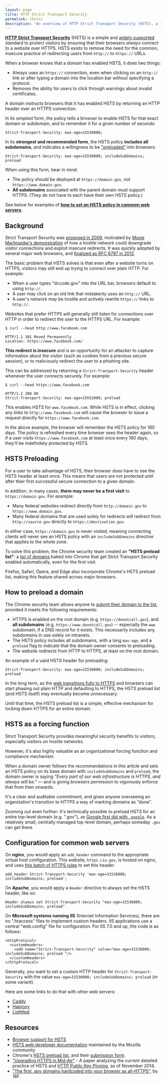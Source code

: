 ```yaml
---
layout: page
title: HTTP Strict Transport Security
permalink: /hsts/
description: "An overview of HTTP Strict Transport Security (HSTS), a lightweight standard that prevents privacy leaks and downgrade attacks."
---
```


**[HTTP Strict Transport Security](https://developer.mozilla.org/en-US/docs/Web/Security/HTTP_strict_transport_security)** (HSTS) is a simple and [widely supported](http://caniuse.com/#feat=stricttransportsecurity) standard to protect visitors by ensuring that their browsers _always_ connect to a website over HTTPS. HSTS exists to remove the need for the common, insecure practice of redirecting users from `http://` to `https://` URLs.

When a browser knows that a domain has enabled HSTS, it does two things:

* Always uses an `https://` connection, even when clicking on an `http://` link or after typing a domain into the location bar without specifying a protocol.
* Removes the ability for users to click through warnings about invalid certificates.

A domain instructs browsers that it has enabled HSTS by returning an HTTP header over an HTTPS connection.

In its simplest form, the policy tells a browser to enable HSTS for that exact domain or subdomain, and to remember it for a given number of seconds:

```
Strict-Transport-Security: max-age=31536000;
```

In its **strongest and recommended form**, the HSTS policy **includes all subdomains**, and indicates a willingness to be ["preloaded"](#hsts-preloading) into browsers:

```
Strict-Transport-Security: max-age=31536000; includeSubDomains; preload
```

When using this form, bear in mind:

* The policy should be deployed at `https://domain.gov`, _not_ `https://www.domain.gov`.
* **All subdomains** associated with the parent domain must support HTTPS. (They do not have to each have their own HSTS policy.)

See below for examples of **[how to set an HSTS policy in common web servers](#configuration-for-common-web-servers)**.

## Background

Strict Transport Security was [proposed in 2009](https://lists.w3.org/Archives/Public/www-archive/2009Sep/att-0051/draft-hodges-strict-transport-sec-05.plain.html), motivated by [Moxie Marlinspike's demonstration](https://moxie.org/software/sslstrip/) of how a hostile network could downgrade visitor connections and exploit insecure redirects. It was quickly adopted by several major web browsers, and [finalized as RFC 6797 in 2012](https://tools.ietf.org/html/rfc6797).

The basic problem that HSTS solves is that even after a website turns on HTTPS, visitors may still end up trying to connect over plain HTTP. For example:

* When a user types "dccode.gov" into the URL bar, browsers default to using `http://`.
* A user may click on an old link that mistakenly uses an `http://` URL.
* A user's network may be hostile and actively rewrite `https://` links to `http://`.

Websites that prefer HTTPS will generally still listen for connections over HTTP in order to redirect the user to the HTTPS URL. For example:

```
$ curl --head http://www.facebook.com

HTTP/1.1 301 Moved Permanently
Location: https://www.facebook.com/
```

**This redirect is insecure** and is an opportunity for an attacker to capture information about the visitor (such as cookies from a previous secure session), or to maliciously redirect the user to a phishing site.

This can be addressed by returning a `Strict-Transport-Security` header whenever the user connects securely. For example:

```
$ curl --head https://www.facebook.com

HTTP/1.1 200 OK
Strict-Transport-Security: max-age=15552000; preload
```

This enables HSTS for `www.facebook.com`. While HSTS is in effect, clicking any links to `http://www.facebook.com` will cause the browser to issue a request directly for `https://www.facebook.com`.

In the above example, the browser will remember the HSTS policy for 180 days. The policy is refreshed every time browser sees the header again, so if a user visits `https://www.facebook.com` at least once every 180 days, they'll be indefinitely protected by HSTS.

## HSTS Preloading

For a user to take advantage of HSTS, their browser does have to see the HSTS header at least once. This means that users are not protected until after their first successful secure connection to a given domain.

In addition, in many cases, **there may never be a first visit** to `https://domain.gov`. For example:

* Many federal websites redirect directly from `http://domain.gov` to `https://www.domain.gov`.
* Many federal domains that are used solely for redirects will redirect from `http://source.gov` directly to `https://destination.gov`.

In either case, `https://domain.gov` is never visited, meaning connecting clients will never see an HSTS policy with an `includeSubDomains` directive that applies to the whole zone.

To solve this problem, the Chrome security team created an **"HSTS preload list"**: a [list of domains](https://chromium.googlesource.com/chromium/src/+/master/net/http/transport_security_state_static.json) baked into Chrome that get Strict Transport Security enabled automatically, even for the first visit.

Firefox, Safari, Opera, and Edge also incorporate Chrome's HSTS preload list, making this feature shared across major browsers.

## How to preload a domain

The Chrome security team allows anyone to [submit their domain to the list](https://hstspreload.appspot.com/), provided it meets the following requirements:

* HTTPS is enabled on the root domain (e.g. `https://donotcall.gov`), and **all subdomains** (e.g. `https://www.donotcall.gov`) -- especially the `www` subdomain, if a DNS record for it exists. This necessarily includes any subdomains in use solely on intranets.
* The HSTS policy includes all subdomains, with a long `max-age`, and a `preload` flag to indicate that the domain owner consents to preloading.
* The website redirects from HTTP to HTTPS, at least on the root domain.

An example of a valid HSTS header for preloading:

```
Strict-Transport-Security: max-age=31536000; includeSubDomains; preload
```

In the long term, as the [web transitions fully to HTTPS](https://www.w3.org/2001/tag/doc/web-https) and browsers can start phasing out plain HTTP and defaulting to HTTPS, the HSTS preload list (and HSTS itself) may eventually become unnecessary.

Until that time, the HSTS preload list is a simple, effective mechanism for locking down HTTPS for an entire domain.

## HSTS as a forcing function

Strict Transport Security provides meaningful security benefits to visitors, especially visitors on hostile networks.

However, it's also highly valuable as an organizational forcing function and compliance mechanism.

When a domain owner follows the recommendations in this article and sets an HSTS policy on its base domain with `includeSubDomains` and `preload`, the domain owner is saying _"Every part of our web infrastructure is HTTPS, and always will be."_ &mdash; and is giving browsers permission to vigorously enforce that from then onwards.

It's a clear and auditable commitment, and gives anyone overseeing an organization's transition to HTTPS a way of marking domains as "done".

Zooming out even further: it's technically possible to preload HSTS for an entire top-level domain (e.g. ".gov"), as [Google first did with `.google`](https://chromium.googlesource.com/chromium/src/+/ea9dfef649a309a05c3b5c112150485836fbfcc7%5E%21/net/http/transport_security_state_static.json). As a relatively small, centrally managed top-level domain, perhaps someday `.gov` can get there.

## Configuration for common web servers

On **nginx**, you would apply an `add_header` command to the appropriate virtual host configuration. This website, `https.cio.gov`, is hosted on nginx, and uses [this batch of HTTPS rules](https://github.com/fisma-ready/nginx/blob/master/ssl/ssl.rules) to set this header:

```
add_header Strict-Transport-Security 'max-age=31536000; includeSubDomains; preload';
```

On **Apache**, you would apply a `Header` directive to always set the HSTS header, like so:

```
Header always set Strict-Transport-Security "max-age=31536000; includeSubDomains; preload"
```

On **Microsoft systems running IIS** (Internet Information Services), there are no ".htaccess" files to implement custom headers. IIS applications use a central "web.config" file for configuration. For IIS 7.0 and up, the code is as follows:

```
<httpProtocol>
  <customHeaders>
    <add name="Strict-Transport-Security" value="max-age=31536000; includeSubDomains; preload "/>
  </customHeaders>
</httpProtocol>
```

Generally, you want to set a custom HTTP header for `Strict-Transport-Security` with the value `max-age=31536000; includeSubDomains; preload` (or some variant).

Here are some links to do that with other web servers:

* [Caddy](https://caddyserver.com/docs/header)
* [Haproxy](https://www.haproxy.com/doc/aloha/7.0/haproxy/http_rewriting.html#set-a-header-in-the-response)
* [Lighttpd](https://redmine.lighttpd.net/projects/1/wiki/Docs_ModSetEnv)

## Resources

* [Browser support for HSTS](http://caniuse.com/#feat=stricttransportsecurity)
* [HSTS web developer documentation](https://developer.mozilla.org/en-US/docs/Web/Security/HTTP_strict_transport_security) maintained by the Mozilla community
* Chrome's [HSTS preload list](https://chromium.googlesource.com/chromium/src/+/master/net/http/transport_security_state_static.json), and their [submission form](https://hstspreload.appspot.com/).
* ["Upgrading HTTPS in Mid-Air"](https://www.internetsociety.org/sites/default/files/01_4_0.pdf) - A paper analyzing the current detailed practice of HSTS and [HTTP Public Key Pinning](https://developer.mozilla.org/en-US/docs/Web/Security/Public_Key_Pinning), as of November 2014.
* ["The first .gov domains hardcoded into your browser as all-HTTPS"](https://18f.gsa.gov/2015/02/09/the-first-gov-domains-hardcoded-into-your-browser-as-all-https/), by 18F.
